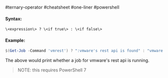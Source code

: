 #ternary-operator #cheatsheet #one-liner #powershell

#### Syntax:
`\<expression\> ? \<if true\> : \<if false\>`

#### Example:
```powershell
$(Get-Job -Command 'vmrest') ? ":vmware's rest api is found" : "vmware's rest api is NOT found"
```
The above would print whether a job for vmware's rest api is running. 

> NOTE: this requires PowerShell 7